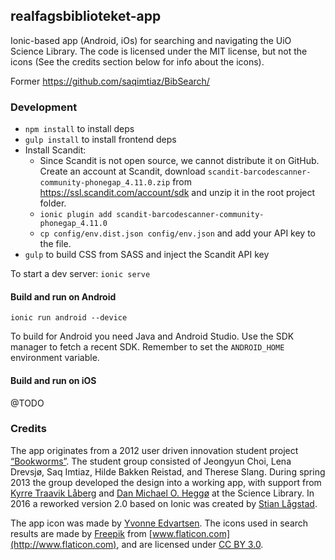 ## realfagsbiblioteket-app

Ionic-based app (Android, iOs) for searching and navigating the UiO Science Library. The code is licensed under the MIT license, but not the icons (See the credits section below for info about the icons).

Former https://github.com/saqimtiaz/BibSearch/

### Development

* `npm install` to install deps
* `gulp install` to install frontend deps
* Install Scandit:
  * Since Scandit is not open source, we cannot distribute it on GitHub. Create an account at Scandit, download `scandit-barcodescanner-community-phonegap_4.11.0.zip` from https://ssl.scandit.com/account/sdk and unzip it in the root project folder.
  * `ionic plugin add scandit-barcodescanner-community-phonegap_4.11.0`
  * `cp config/env.dist.json config/env.json` and add your API key to the file.
* `gulp` to build CSS from SASS and inject the Scandit API key

To start a dev server: `ionic serve`

#### Build and run on Android

`ionic run android --device`

To build for Android you need Java and Android Studio. Use the SDK manager to fetch a recent SDK. Remember to set the `ANDROID_HOME` environment variable.

#### Build and run on iOS

@TODO

### Credits

The app originates from a 2012 user driven innovation student project [“Bookworms”](http://www.uio.no/studier/emner/matnat/ifi/INF2260/h12/projects/library-projects/Bookworms/). The student group consisted of Jeongyun Choi, Lena Drevsjø, Saq Imtiaz, Hilde Bakken Reistad, and Therese Slang. During spring 2013 the group developed the design into a working app, with support from [Kyrre Traavik Låberg](https://github.com/kyrretl) and [Dan Michael O. Heggø](https://github.com/danmichaelo) at the Science Library. In 2016 a reworked version 2.0 based on Ionic was created by [Stian Lågstad](https://github.com/stianlagstad).

The app icon was made by [Yvonne Edvartsen](https://github.com/trekkoppmus). The icons used in search results are made by [Freepik](http://www.freepik.com) from [www.flaticon.com](http://www.flaticon.com), and are licensed under [CC BY 3.0](http://creativecommons.org/licenses/by/3.0/).
